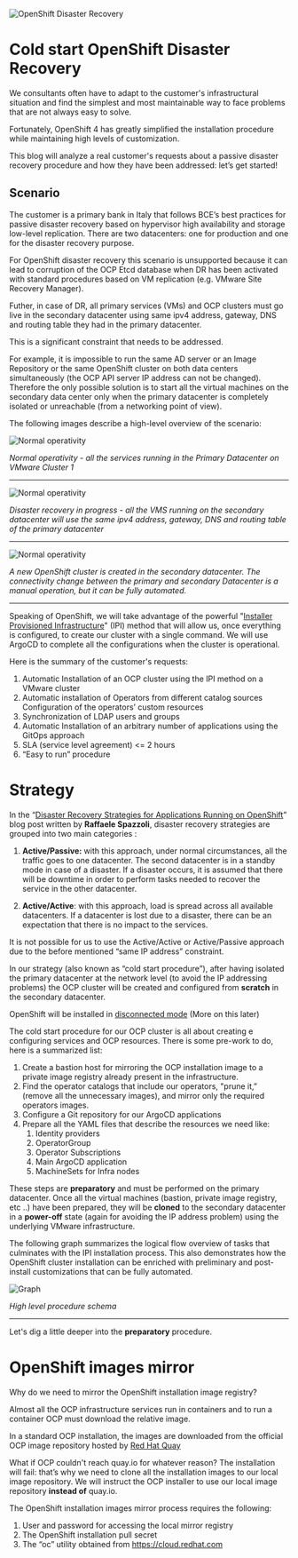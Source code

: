 ![OpenShift Disaster Recovery](images/title.png?raw=true "Title")

# Cold start OpenShift Disaster Recovery

We consultants often have to adapt to the customer's infrastructural situation and find the simplest and most maintainable way to face problems that are not always easy to solve. 

Fortunately, OpenShift 4 has greatly simplified the installation procedure while maintaining high levels of customization.

This blog will analyze a real customer's requests about a passive disaster recovery procedure and how they have been addressed: let’s get started!

## Scenario

The customer is a primary bank in Italy that follows BCE’s best practices for passive disaster recovery based on hypervisor high availability and storage low-level replication. There are two datacenters: one for production and one for the disaster recovery purpose.

For OpenShift disaster recovery this scenario is unsupported because it can lead to corruption of the OCP Etcd database when DR has been activated with standard procedures based on VM replication (e.g. VMware Site Recovery Manager). 

Futher, in case of DR, all primary services (VMs) and OCP clusters must go live in the secondary datacenter using same ipv4 address, gateway, DNS and routing table they had in the primary datacenter.

This is a significant constraint that needs to be addressed. 

For example, it is impossible to run the same AD server or an Image Repository or the same OpenShift cluster on both data centers simultaneously (the OCP API server IP address can not be changed). Therefore the only possible solution is to start all the virtual machines on the secondary data center only when the primary datacenter is completely isolated or unreachable (from a networking point of view).

The following images describe a high-level overview of the scenario:


![Normal operativity](images/1.jpg?raw=true "Title")

*Normal operativity - all the services running in the Primary Datacenter on VMware Cluster 1*

---


![Normal operativity](images/2.jpg?raw=true "Title")

*Disaster recovery in progress - all the VMS running on the secondary datacenter will use the  same ipv4 address, gateway, DNS and routing table of the primary datacenter*

---

![Normal operativity](images/3.jpg?raw=true "Title")

*A new OpenShift cluster is created in the secondary datacenter. The connectivity change between the primary and secondary Datacenter is a manual operation, but it can be fully automated.*

---


Speaking of OpenShift, we will take advantage of the powerful "[Installer Provisioned Infrastructure](https://docs.openshift.com/container-platform/4.9/installing/installing_vsphere/installing-vsphere-installer-provisioned.html)" (IPI) method that will allow us, once everything is configured, to create our cluster with a single command. We will use ArgoCD to complete all the configurations when the cluster is operational.

Here is the summary of the customer's requests:


1. Automatic Installation of an OCP cluster using the IPI method on a VMware cluster
2. Automatic installation of Operators from different catalog sources
Configuration of the operators’ custom resources
3. Synchronization of LDAP users and groups
4. Automatic Installation of an arbitrary number of applications using the GitOps approach
5. SLA (service level agreement) <= 2 hours
6. “Easy to run” procedure

# Strategy


In the “[Disaster Recovery Strategies for Applications Running on OpenShift](https://www.openshift.com/blog/disaster-recovery-strategies-for-applications-running-on-openshift)” blog post written by **Raffaele Spazzoli**, disaster recovery strategies are grouped into two main categories :

1. **Active/Passive:** with this approach, under normal circumstances, all the traffic goes to one datacenter. The second datacenter is in a standby mode in case of a disaster. If a disaster occurs, it is assumed that there will be downtime in order to perform tasks needed to recover the service in the other datacenter.
 
2. **Active/Active**: with this approach, load is spread across all available datacenters. If a datacenter is lost due to a disaster, there can be an expectation that there is no impact to the services.


It is not possible for us to use the Active/Active or Active/Passive approach due to the before mentioned “same IP address” constraint.

In our strategy (also known as “cold start procedure”), after having isolated the primary datacenter at the network level (to avoid the IP addressing problems) the OCP cluster will be created and configured from **scratch** in the secondary datacenter.

OpenShift will be installed in [disconnected mode](https://docs.openshift.com/container-platform/4.9/installing/installing-mirroring-installation-images.html) (More on this later)

The cold start procedure for our OCP cluster is all about creating e configuring services and OCP resources. There is some pre-work to do, here is a summarized list:

1. Create a bastion host for mirroring the OCP installation image to a private image registry already present in the infrastructure.
2. Find the operator catalogs that include our operators, "prune it,” (remove all the unnecessary images), and mirror only the required operators images.
3. Configure a Git repository for our ArgoCD applications
4. Prepare all the YAML files that describe the resources we need like:
   1.  Identity providers
   2. OperatorGroup
   3. Operator Subscriptions
   4. Main ArgoCD application
   5. MachineSets for Infra nodes


These steps are **preparatory** and must be performed on the primary datacenter.
Once all the virtual machines (bastion, private image registry, etc ..) have been prepared, they will be **cloned** to the secondary datacenter in a **power-off** state (again for avoiding the IP address problem) using the underlying VMware infrastructure.


The following graph summarizes the logical flow overview of tasks that culminates with the IPI installation process. This also demonstrates how the OpenShift cluster installation can be enriched with preliminary and post-install customizations that can be fully automated.



![Graph](images/4.png?raw=true "Title")

*High level procedure schema*

---

Let's dig a little deeper into the **preparatory** procedure.

# OpenShift images mirror

Why do we need to mirror the OpenShift installation image registry?

Almost all the OCP infrastructure services run in containers and to run a container OCP must download the relative image.

In a standard OCP installation, the images are downloaded from the official OCP image repository hosted by [Red Hat Quay](https://quay.io/repository/openshift-release-dev)

What if OCP couldn't reach quay.io for whatever reason? 
The installation will fail: that’s why we need to clone all the installation images to our local image repository. 
We will instruct the OCP installer to use our local image repository **instead of** quay.io.


The OpenShift installation images mirror process requires the following:

1. User and password for accessing the local mirror registry
2. The OpenShift installation pull secret
3. The “oc” utility obtained from https://cloud.redhat.com



